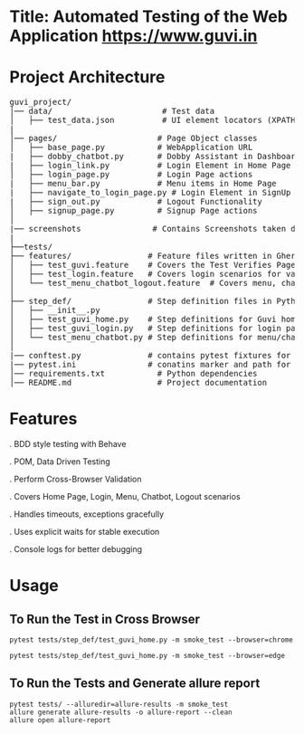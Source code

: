 # Title: Automated Testing of the Web Application https://www.guvi.in
# Project Architecture
<pre>
guvi_project/
│── data/                       # Test data
│   ├── test_data.json          # UI element locators (XPATH, URL)
|
│── pages/                     # Page Object classes
│   ├── base_page.py           # WebApplication URL
|   ├── dobby_chatbot.py       # Dobby Assistant in Dashboard
|   ├── login_link.py          # Login Element in Home Page
│   ├── login_page.py          # Login Page actions
|   ├── menu_bar.py            # Menu items in Home Page
|   ├── navigate_to_login_page.py # Login Element in SignUp Page
|   ├── sign_out.py            # Logout Functionality
│   ├── signup_page.py         # Signup Page actions
│
|── screenshots               # Contains Screenshots taken during test run
|
├──tests/
├── features/                # Feature files written in Gherkin
│   ├── test_guvi.feature    # Covers the Test Verifies Page URl, Title and Navigate to Login Page and SignUp Page (Test cases 1-5)
│   ├── test_login.feature   # Covers login scenarios for valid and Invalid credentials(Error message) (Test Cases - 6 & 7)
│   └── test_menu_chatbot_logout.feature  # Covers menu, chatbot & logout scenarios (Test Cases 8- 10)
│
├── step_def/                # Step definition files in Python
│   ├── __init__.py
│   ├── test_guvi_home.py    # Step definitions for Guvi home page
│   ├── test_guvi_login.py   # Step definitions for login page
│   └── test_menu_chatbot.py # Step definitions for menu/chatbot/logout
│
|── conftest.py              # contains pytest fixtures for driver, cross browser selection, to read json data
|── pytest.ini               # conatins marker and path for feature
│── requirements.txt           # Python dependencies
│── README.md                  # Project documentation
</pre>

# Features
. BDD style testing with Behave

. POM, Data Driven Testing

. Perform Cross-Browser Validation

. Covers Home Page, Login, Menu, Chatbot, Logout scenarios

. Handles timeouts, exceptions gracefully

. Uses explicit waits for stable execution

. Console logs for better debugging

# Usage
## To Run the Test in Cross Browser
<pre><code>pytest tests/step_def/test_guvi_home.py -m smoke_test --browser=chrome</code></pre>
<pre><code>pytest tests/step_def/test_guvi_home.py -m smoke_test --browser=edge</code></pre>
## To Run the Tests and Generate allure report
<pre><code>pytest tests/ --alluredir=allure-results -m smoke_test </code>
<code>allure generate allure-results -o allure-report --clean</code>
<code>allure open allure-report</code></pre>

